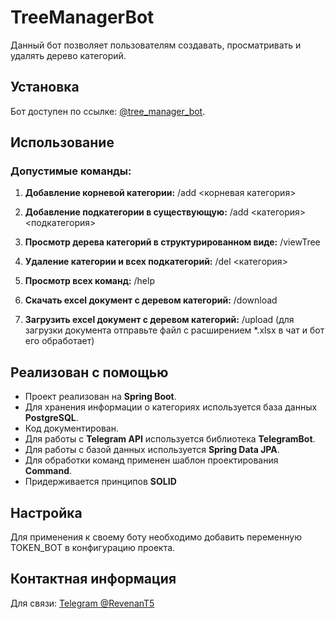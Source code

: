 # TreeManagerBot

Данный бот позволяет пользователям создавать, просматривать и удалять дерево категорий.

## Установка

Бот доступен по ссылке: [@tree_manager_bot](https://t.me/tree_manager_bot).

## Использование

### Допустимые команды:

1. **Добавление корневой категории:**
/add <корневая категория>

2. **Добавление подкатегории в существующую:**
   /add <категория> <подкатегория>

3. **Просмотр дерева категорий в структурированном виде:**
   /viewTree

4. **Удаление категории и всех подкатегорий:**
   /del <категория>

5. **Просмотр всех команд:**
   /help

6. **Скачать excel документ с деревом категорий:**
   /download

7. **Загрузить excel документ с деревом категорий:**
   /upload (для загрузки документа отправьте файл с расширением *.xlsx в чат и бот его обработает)


## Реализован с помощью

- Проект реализован на **Spring Boot**.
- Для хранения информации о категориях используется база данных **PostgreSQL**.
- Код документирован.
- Для работы с **Telegram API** используется библиотека **TelegramBot**.
- Для работы с базой данных используется **Spring Data JPA**.
- Для обработки команд применен шаблон проектирования **Command**.
- Придерживается принципов **SOLID**

## Настройка

Для применения к своему боту необходимо добавить переменную TOKEN_BOT в конфигурацию проекта.

## Контактная информация

Для связи: [Telegram @RevenanT5](https://t.me/RevenanT5)